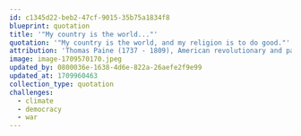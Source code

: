 ```yaml
---
id: c1345d22-beb2-47cf-9015-35b75a1834f8
blueprint: quotation
title: '"My country is the world..."'
quotation: '"My country is the world, and my religion is to do good."'
attribution: 'Thomas Paine (1737 - 1809), American revolutionary and pamphleteer.'
image: image-1709570170.jpeg
updated_by: 0800036e-1638-4d6e-822a-26aefe2f9e99
updated_at: 1709960463
collection_type: quotation
challenges:
  - climate
  - democracy
  - war
---
```

